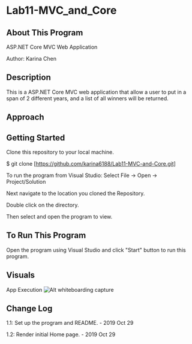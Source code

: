 # Lab11-MVC_and_Core

## About This Program
ASP.NET Core MVC Web Application

Author: Karina Chen

## Description
This is a ASP.NET Core MVC web application that allow a user to put in a span of 2 different years, and a list of all winners will be returned.

## Approach


## Getting Started
Clone this repository to your local machine.

$ git clone [https://github.com/karina6188/Lab11-MVC-and-Core.git]

To run the program from Visual Studio:
Select File -> Open -> Project/Solution

Next navigate to the location you cloned the Repository.

Double click on the directory.

Then select and open the program to view.

## To Run This Program
Open the program using Visual Studio and click "Start" button to run this program.

## Visuals

App Execution
![Alt whiteboarding capture]()

## Change Log

1.1: Set up the program and README. - 2019 Oct 29

1.2: Render initial Home page. - 2019 Oct 29